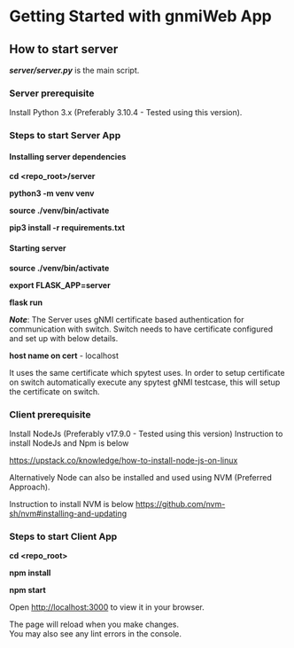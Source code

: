 # Getting Started with gnmiWeb App

## How to start server

***server/server.py*** is the main script.

### Server prerequisite

Install Python 3.x (Preferably 3.10.4 - Tested using this version).

### Steps to start Server App

#### Installing server dependencies

**cd <repo_root>/server**

**python3 -m venv venv**

**source ./venv/bin/activate**

**pip3 install -r requirements.txt**

#### Starting server

**source ./venv/bin/activate**

**export FLASK_APP=server**

**flask run**

***Note***: The Server uses gNMI certificate based authentication for communication with switch. Switch needs to have certificate configured and set up with below details.

**host name on cert** - localhost

It uses the same certificate which spytest uses. In order to setup certificate on switch automatically execute any spytest gNMI testcase, this will setup the certificate on switch.

### Client prerequisite

Install NodeJs (Preferably v17.9.0 - Tested using this version)
Instruction to install NodeJs and Npm is below

https://upstack.co/knowledge/how-to-install-node-js-on-linux

Alternatively Node can also be installed and used using NVM (Preferred Approach).

Instruction to install NVM is below
https://github.com/nvm-sh/nvm#installing-and-updating

### Steps to start Client App

**cd <repo_root>**

**npm install**

**npm start**

Open [http://localhost:3000](http://localhost:3000) to view it in your browser.

The page will reload when you make changes.\
You may also see any lint errors in the console.
